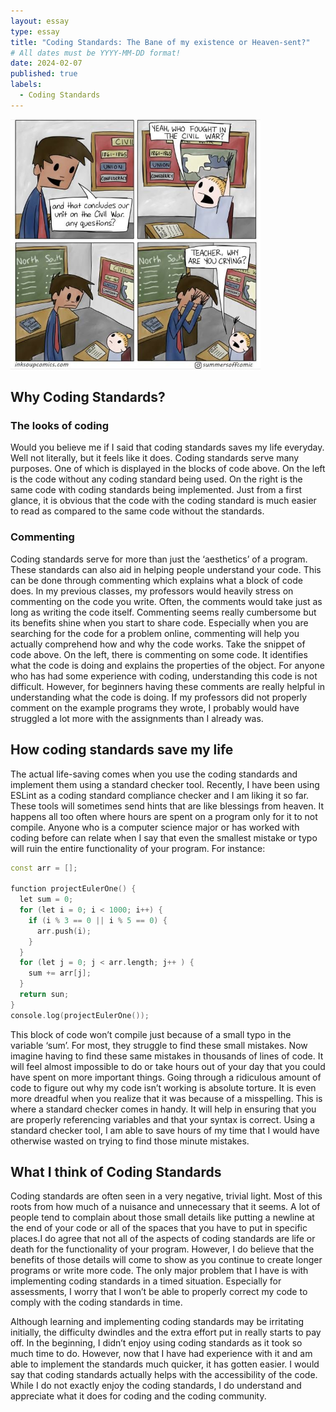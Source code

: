 ```yaml
---
layout: essay
type: essay
title: "Coding Standards: The Bane of my existence or Heaven-sent?"
# All dates must be YYYY-MM-DD format!
date: 2024-02-07
published: true
labels:
  - Coding Standards
---
```

<img width="400px" 
     class="rounded mx-auto d-block" 
     src="../img/9c8cc10b1e5e377af3f4387f802179bb.jpg" >

## Why Coding Standards?

### The looks of coding
Would you believe me if I said that coding standards saves my life everyday. Well not literally, but it feels like it does. Coding standards serve many purposes. One of which is displayed in the blocks of code above. On the left is the code without any coding standard being used. On the right is the same code with coding standards being implemented. Just from a first glance, it is obvious that the code with the coding standard is much easier to read as compared to the same code without the standards.

### Commenting

Coding standards serve for more than just the ‘aesthetics’ of a program. These standards can also aid in helping people understand your code. This can be done through commenting which explains what a block of code does. In my previous classes, my professors would heavily stress on commenting on the code you write. Often, the comments would take just as long as writing the code itself. Commenting seems really cumbersome but its benefits shine when you start to share code. Especially when you are searching for the code for a problem online, commenting will help you actually comprehend how and why the code works.
Take the snippet of code above. On the left, there is commenting on some code. It identifies what the code is doing and explains the properties of the object. For anyone who has had some experience with coding, understanding this code is not difficult. However, for beginners having these comments are really helpful in understanding what the code is doing. If my professors did not properly comment on the example programs they wrote, I probably would have struggled a lot more with the assignments than I already was.

## How coding standards save my life

The actual life-saving comes when you use the coding standards and implement them using a standard checker tool. Recently, I have been using ESLint as a coding standard compliance checker and I am liking it so far. These tools will sometimes send hints that are like blessings from heaven. It happens all too often where hours are spent on a program only for it to not compile.  Anyone who is a computer science major or has worked with coding before can relate when I say that even the smallest mistake or typo will ruin the entire functionality of your program. For instance:

```cpp
const arr = [];

function projectEulerOne() { 
  let sum = 0;
  for (let i = 0; i < 1000; i++) {
    if (i % 3 == 0 || i % 5 == 0) {
      arr.push(i);
    }
  }
  for (let j = 0; j < arr.length; j++ ) {
    sum += arr[j];
  }
  return sun;
}
console.log(projectEulerOne());
```

This block of code won’t compile just because of a small typo in the variable ‘sum’. For most, they struggle to find these small mistakes. Now imagine having to find these same mistakes in thousands of lines of code. It will feel almost impossible to do or take hours out of your day that you could have spent on more important things. Going through a ridiculous amount of code to figure out why my code isn’t working is absolute torture. It is even more dreadful when you realize that it was because of a misspelling. This is where a standard checker comes in handy. It will help in ensuring that you are properly referencing variables and that your syntax is correct. Using a standard checker tool, I am able to save hours of my time that I would have otherwise wasted on trying to find those minute mistakes.

## What I think of Coding Standards

Coding standards are often seen in a very negative, trivial light. Most of this roots from how much of a nuisance and unnecessary that it seems. A lot of people tend to complain about those small details like putting a newline at the end of your code or all of the spaces that you have to put in specific places.I do agree that not all of the aspects of coding standards are life or death for the functionality of your program. However, I do believe that the benefits of those details will come to show as you continue to create longer programs or write more code. The only major problem that I have is with implementing coding standards in a timed situation. Especially for assessments, I worry that I won’t be able to properly correct my code to comply with the coding standards in time.

Although learning and implementing coding standards may be irritating initially, the difficulty dwindles and the extra effort put in really starts to pay off. In the beginning, I didn’t enjoy using coding standards as it took so much time to do. However, now that I have had experience with it and am able to implement the standards much quicker, it has gotten easier. I would say that coding standards actually helps with the accessibility of the code. While I do not exactly enjoy the coding standards, I do understand and appreciate what it does for coding and the coding community.
